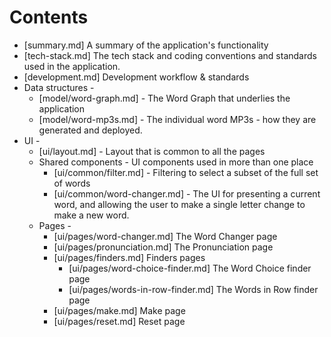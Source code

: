 # Contents

* [summary.md] A summary of the application's functionality
* [tech-stack.md] The tech stack and coding conventions and standards used in the application.
* [development.md] Development workflow & standards
* Data structures -
  * [model/word-graph.md] - The Word Graph that underlies the application
  * [model/word-mp3s.md] - The individual word MP3s - how they are generated and deployed.
* UI -
  * [ui/layout.md] - Layout that is common to all the pages
  * Shared components - UI components used in more than one place
    * [ui/common/filter.md] - Filtering to select a subset of the full set of words
    * [ui/common/word-changer.md] - The UI for presenting a current word, and allowing the 
      user to make a single letter change to make a new word.
  * Pages -
    * [ui/pages/word-changer.md] The Word Changer page
    * [ui/pages/pronunciation.md] The Pronunciation page
    * [ui/pages/finders.md] Finders pages
      * [ui/pages/word-choice-finder.md] The Word Choice finder page
      * [ui/pages/words-in-row-finder.md] The Words in Row finder page
    * [ui/pages/make.md] Make page
    * [ui/pages/reset.md] Reset page
